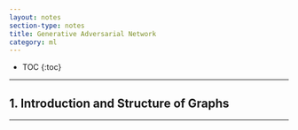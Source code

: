 ```yaml
---
layout: notes
section-type: notes
title: Generative Adversarial Network
category: ml
---
```


* TOC
{:toc}
---


## 1. Introduction and Structure of Graphs
<hr>

